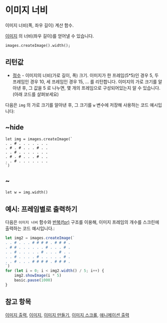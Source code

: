 # 이미지 너비

이미지 너비(폭, 좌우 길이) 계산 함수.

[이미지](/reference/images/image) 의 너비(좌우 길이)를 얻어낼 수 있습니다.

```sig
images.createImage().width();
```

## 리턴값

* [정수](/types/number) - 이미지의 너비(가로 길이, 폭) 크기. 이미지가 한 프레임(5*5)인 경우 5, 두 프레임인 경우 10, 세 프레임인 경우 15, ... 를 리턴합니다. 이미지의 가로 크기를 알아낸 후, 그 값을 5 로 나누면, 몇 개의 프레임으로 구성되어있는지 알 수 있습니다.(아래 코드를 살펴보세요)

다음은 `img` 의 가로 크기를 알아낸 후, 그 크기를 `w` 변수에 저장해 사용하는 코드 예시입니다:

## ~hide

```blocks
let img = images.createImage(`
. . # . . . . . . .
. # . # . . . # . .
. . # . . . . . . .
. # . # . . . # . .
. . # . . . . . . .
`)
```

## ~

```typescript-ignore
let w = img.width()
```

## 예시: 프레임별로 출력하기

다음은 `이미지 너비` 함수와 [반복(for)](/blocks/loops/for) 구조를 이용해, 이미지 프레임의 개수를 스크린에 출력하는 코드 예시입니다.:

```typescript
let img2 = images.createImage(`
. . # . . . # # # # . # # # .
. # # . . . . . . # . . . # .
. . # . . . . . # . . . # . .
. . # . . . . # . . . . . # .
. . # . . . # # # # . # # # .
`)
for (let i = 0; i < img2.width() / 5; i++) {
    img2.showImage(i * 5)
    basic.pause(1000)
}
```

## 참고 항목

[이미지 출력](/reference/images/show-image), [이미지](/reference/images/image), [이미지 만들기](/reference/images/create-image), [이미지 스크롤](/reference/images/scroll-image), [애니메이션 출력](/reference/basic/show-animation)
